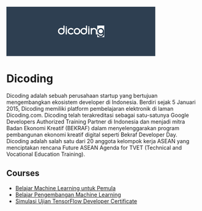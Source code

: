 ![satu](https://github.com/RaisGG/Dicoding/blob/main/Dicodingpng.png)
# Dicoding
Dicoding adalah sebuah perusahaan startup yang bertujuan mengembangkan ekosistem developer di Indonesia. Berdiri sejak 5 Januari 2015, Dicoding memiliki platform pembelajaran elektronik di laman Dicoding.com. Dicoding telah terakreditasi sebagai satu-satunya Google Developers Authorized Training Partner di Indonesia dan menjadi mitra Badan Ekonomi Kreatif (BEKRAF) dalam menyelenggarakan program pembangunan ekonomi kreatif digital seperti Bekraf Developer Day. Dicoding adalah salah satu dari 20 anggota kelompok kerja ASEAN yang menciptakan rencana Future ASEAN Agenda for TVET (Technical and Vocational Education Training).

## Courses
- [Belajar Machine Learning untuk Pemula](https://github.com/RaisGG/Dicoding/tree/main/Belajar%20Machine%20Learning%20untuk%20Pemula)
- [Belajar Pengembangan Machine Learning](https://github.com/RaisGG/Dicoding/tree/main/Belajar%20Pengembangan%20Machine%20Learning)
- [Simulasi Ujian TensorFlow Developer Certificate](https://github.com/RaisGG/Dicoding/tree/main/Simulasi%20Ujian%20TensorFlow%20Developer%20Certificate)

